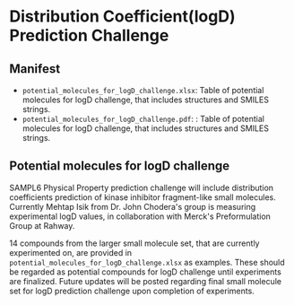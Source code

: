 # Distribution Coefficient(logD) Prediction Challenge

## Manifest
- `potential_molecules_for_logD_challenge.xlsx`: Table of potential molecules for logD challenge, that includes structures and SMILES strings.
- `potential_molecules_for_logD_challenge.pdf`: : Table of potential molecules for logD challenge, that includes structures and SMILES strings.

## Potential molecules for logD challenge

SAMPL6 Physical Property prediction challenge will include distribution coefficients prediction of kinase inhibitor fragment-like small molecules.
Currently Mehtap Isik from Dr. John Chodera's group is measuring experimental logD values, in collaboration with Merck's Preformulation Group at Rahway.

14 compounds from the larger small molecule set, that are currently experimented on, are provided in `potential_molecules_for_logD_challenge.xlsx` as examples. These should be regarded as potential compounds for logD challenge until experiments are finalized. Future updates will be posted regarding final small molecule set for logD prediction challenge upon completion of experiments.   



